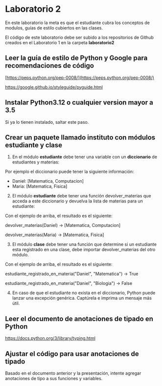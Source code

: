 # Laboratorio 2

En este laboratorio la meta es que el estudiante cubra los conceptos de modulos, guías de estilo cubiertos en las clases.

El código de este laboratorio debe ser subido a los repositorios de Github creados en el Laboratorio 1 en la carpeta **laboratorio2**

## Leer la guía de estilo de Python y Google para recomendaciones de código
[https://peps.python.org/pep-0008/](https://peps.python.org/pep-0008/)

[https://google.github.io/styleguide/pyguide.html
](https://google.github.io/styleguide/pyguide.html)

## Instalar Python3.12 o cualquier version mayor a 3.5

Si ya lo tienen instalado, saltar este paso.

## Crear un paquete llamado instituto con módulos estudiante y clase

1. En el módulo **estudiante** debe tener una variable con un **diccionario** de estudiantes y materias:

Por ejemplo el diccionario puede tener la siguiente información:

- Daniel: [Matematica, Computacion]
- Maria: [Matematica, Fisica]

2. El módulo **estudiante** debe tener una función devolver_materias que acceda a este diccionario y devuelva la lista de materias para un estudiante:

Con el ejemplo de arriba, el resultado es el siguiente:

devolver_materias(Daniel) -> [Matematica, Computacion]

devolver_materias(Maria) -> [Matematica, Fisica]

3. El módulo **clase** debe tener una función que determine si un estudiante esta registrado en una clase, debe importar devolver_materias del otro módulo.

Con el ejemplo de arriba, el resultado es el siguiente:

estudiante_registrado_en_materia("Daniel", "Matematica") -> True

estudiante_registrado_en_materia("Daniel", "Biologia") -> False

4. En caso de que el estudiante no exista en el diccionario, Python puede lanzar una excepción genérica. Captúrela e imprima un mensaje más útil.
 

## Leer el documento de anotaciones de tipado en Python

https://docs.python.org/3/library/typing.html

## Ajustar el código para usar anotaciones de tipado

Basado en el documento anterior y la presentación, intente agregar anotaciones de tipo a sus funciones y variables.
 
